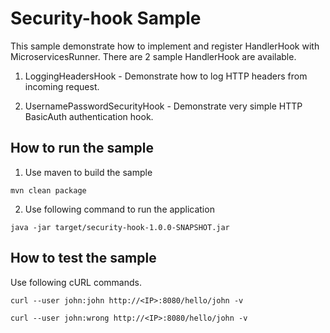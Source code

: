 # Security-hook Sample

This sample demonstrate how to implement and register HandlerHook with MicroservicesRunner. There are 2 sample
HandlerHook are available.

1. LoggingHeadersHook - Demonstrate how to log HTTP headers from incoming request.

2. UsernamePasswordSecurityHook - Demonstrate very simple HTTP BasicAuth authentication hook.


How to run the sample  
------------------------------------------
1. Use maven to build the sample 
```
mvn clean package 
```
2. Use following command to run the application 
```
java -jar target/security-hook-1.0.0-SNAPSHOT.jar
```
How to test the sample  
------------------------------------------

Use following cURL commands.  
```
curl --user john:john http://<IP>:8080/hello/john -v

curl --user john:wrong http://<IP>:8080/hello/john -v

```
